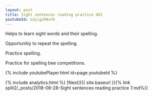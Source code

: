```yaml
---
layout: post
title: Sight sentences reading practice 481
youtubeId: o2yigiRAvYA
---
```

 
 
Helps to learn sight words and their spelling.

Opportunitiy to repeat the spelling. 

Practice spelling. 
 
Practice for spelling bee competitions. 
 
{% include youtubePlayer.html id=page.youtubeId %}
 
 
{% include analytics.html %} 
[Next]({{ site.baseurl }}{% link  split2/_posts/2018-08-28-Sight sentences reading practice 7.md%})
 
